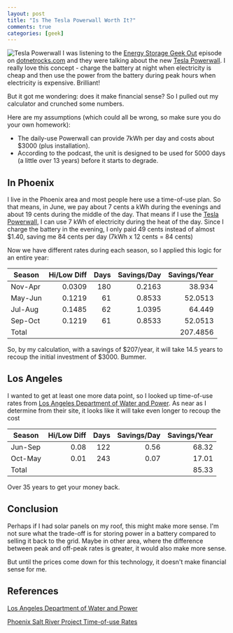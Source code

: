 ```yaml
---
layout: post
title: "Is The Tesla Powerwall Worth It?"
comments: true
categories: [geek]
---
```

![Tesla Powerwall](http://www.teslamotors.com/sites/default/files/images/powerwall/section-hero@2x.jpg)
I was listening to the [Energy Storage Geek Out](http://www.dotnetrocks.com/default.aspx?showNum=1154) episode on [dotnetrocks.com](http://www.dotnetrocks.com) and they were talking about the new [Tesla Powerwall](http://www.teslamotors.com/powerwall). I really love this concept - charge the battery at night when electricity is cheap and then use the power from the battery during peak hours when electricity is expensive. Brilliant! 

But it got me wondering: does it make financial sense? So I pulled out my calculator and crunched some numbers.

Here are my assumptions (which could all be wrong, so make sure you do your own homework):

* The daily-use Powerwall can provide 7kWh per day and costs about $3000 (plus installation). 
* According to the podcast, the unit is designed to be used for 5000 days (a little over 13 years) before it starts to degrade.

## In Phoenix

I live in the Phoenix area and most people here use a time-of-use plan. So that means, in June, we pay about 7 cents a kWh during the evenings and about 19 cents during the middle of the day. That means if I use the [Tesla Powerwall](http://www.teslamotors.com/powerwall), I can use 7 kWh of electricity during the heat of the day. Since I charge the battery in the evening, I only paid 49 cents instead of almost $1.40, saving me 84 cents per day (7kWh x 12 cents = 84 cents)

Now we have different rates during each season, so I applied this logic for an entire year:


Season  | Hi/Low Diff  | Days | Savings/Day | Savings/Year
------  | -----------: | ---: | ----------: | -----------:
Nov-Apr | 0.0309       | 180  | 0.2163      |  38.934
May-Jun | 0.1219       |  61  | 0.8533      |  52.0513
Jul-Aug | 0.1485       |  62  |	1.0395      |  64.449
Sep-Oct | 0.1219       |  61  |	0.8533      |  52.0513
Total   |              |      |             | 207.4856

So, by my calculation, with a savings of $207/year, it will take 14.5 years to recoup the initial investment of $3000. Bummer.

## Los Angeles

I wanted to get at least one more data point, so I looked up time-of-use rates from [Los Angeles Department of Water and Power](https://ladwp.com/ladwp/faces/ladwp/aboutus/a-financesandreports/a-fr-electricrates/a-fr-er-electricrateschedules). As near as I determine from their site, it looks like it will take even longer to recoup the cost

Season  | Hi/Low Diff  | Days | Savings/Day | Savings/Year
------  | -----------: | ---: | ----------: | -----------:
Jun-Sep | 0.08 	       | 122  | 0.56        |  68.32
Oct-May | 0.01 	       | 243  | 0.07        |  17.01
Total   |              |      |             |  85.33


Over 35 years to get your money back.

## Conclusion

Perhaps if I had solar panels on my roof, this might make more sense. I'm not sure what the trade-off is for storing power in a battery compared to selling it back to the grid. Maybe in other area, where the difference between peak and off-peak rates is greater, it would also make more sense.

But until the prices come down for this technology, it doesn't make financial sense for me. 


## References

[Los Angeles Department of Water and Power](https://ladwp.com/ladwp/faces/ladwp/aboutus/a-financesandreports/a-fr-electricrates/a-fr-er-electricrateschedules)

[Phoenix Salt River Project Time-of-use Rates](http://www.srpnet.com/prices/home/tou.aspx#rates)